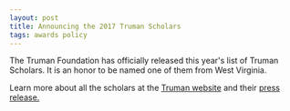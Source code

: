 ```yaml
---
layout: post
title: Announcing the 2017 Truman Scholars
tags: awards policy
---
```


The Truman Foundation has officially released this year's list of Truman Scholars. It is an honor to be named one of them from West Virginia.

Learn more about all the scholars at the [Truman website](https://www.truman.gov/2017-truman-scholars/) and their [press release.](https://www.truman.gov/whats-new/announcing-2017-truman-scholars)